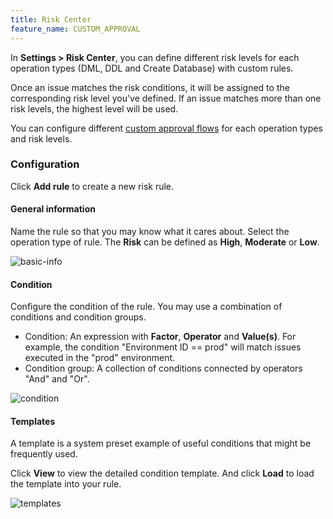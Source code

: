 ```yaml
---
title: Risk Center
feature_name: CUSTOM_APPROVAL
---
```


In **Settings > Risk Center**, you can define different risk levels for each operation types (DML, DDL and Create Database) with custom rules.

Once an issue matches the risk conditions, it will be assigned to the corresponding risk level you've defined.
If an issue matches more than one risk levels, the highest level will be used.

You can configure different [custom approval flows](/docs/administration/custom-approval) for each operation types and risk levels.

### Configuration

Click **Add rule** to create a new risk rule.

#### General information

Name the rule so that you may know what it cares about. Select the operation type of rule. The **Risk** can be defined as **High**, **Moderate** or **Low**.

![basic-info](/content/docs/administration/risk-center/basic-info.webp)

#### Condition

Configure the condition of the rule. You may use a combination of conditions and condition groups.

- Condition: An expression with **Factor**, **Operator** and **Value(s)**. For example, the condition "Environment ID == prod" will match issues executed in the "prod" environment.
- Condition group: A collection of conditions connected by operators "And" and "Or".

![condition](/content/docs/administration/risk-center/condition.webp)

#### Templates

A template is a system preset example of useful conditions that might be frequently used.

Click **View** to view the detailed condition template. And click **Load** to load the template into your rule.

![templates](/content/docs/administration/risk-center/templates.webp)
